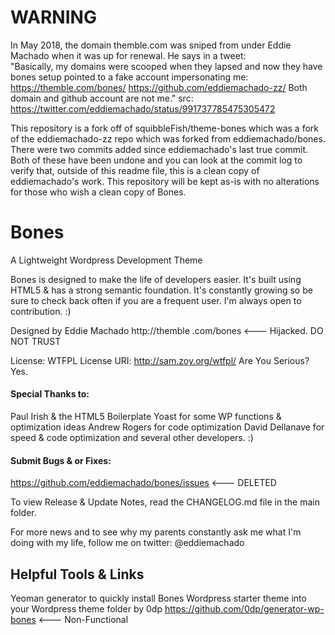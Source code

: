 # WARNING
In May 2018, the domain themble.com was sniped from under Eddie Machado when it was up for renewal. He says in a tweet:   
   "Basically, my domains were scooped when they lapsed and now they have bones setup pointed to a fake account impersonating me:
   https://themble.com/bones/ 
   https://github.com/eddiemachado-zz/
   Both domain and github account are not me." src: https://twitter.com/eddiemachado/status/991737785475305472
   
This repository is a fork off of squibbleFish/theme-bones which was a fork of the eddiemachado-zz repo which was forked from eddiemachado/bones.  There were two commits added since eddiemachado's last true commit. Both of these have been undone and you can look at the commit log to verify that, outside of this readme file, this is a clean copy of eddiemachado's work. This repository will be kept as-is with no alterations for those who wish a clean copy of Bones. 

# Bones
A Lightweight Wordpress Development Theme

Bones is designed to make the life of developers easier. It's built
using HTML5 & has a strong semantic foundation.
It's constantly growing so be sure to check back often if you are a
frequent user. I'm always open to contribution. :)

Designed by Eddie Machado
http://themble .com/bones <--- Hijacked. DO NOT TRUST

License: WTFPL
License URI: http://sam.zoy.org/wtfpl/
Are You Serious? Yes.

#### Special Thanks to:
Paul Irish & the HTML5 Boilerplate
Yoast for some WP functions & optimization ideas
Andrew Rogers for code optimization
David Dellanave for speed & code optimization
and several other developers. :)

#### Submit Bugs & or Fixes:
https://github.com/eddiemachado/bones/issues <--- DELETED

To view Release & Update Notes, read the CHANGELOG.md file in the main folder.

For more news and to see why my parents constantly ask me what I'm
doing with my life, follow me on twitter: @eddiemachado

## Helpful Tools & Links

Yeoman generator to quickly install Bones Wordpress starter theme into your Wordpress theme folder
by 0dp
https://github.com/0dp/generator-wp-bones <--- Non-Functional


